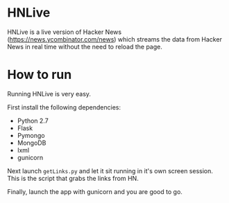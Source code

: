 HNLive
======

HNLive is a live version of Hacker News (https://news.ycombinator.com/news) which streams the data from Hacker News in real time without the need to reload the page.

How to run
==========

Running HNLive is very easy.

First install the following dependencies:

* Python 2.7
* Flask
* Pymongo
* MongoDB
* lxml
* gunicorn

Next launch `getLinks.py` and let it sit running in it's own screen session. This is the script that grabs the links from HN.

Finally, launch the app with gunicorn and you are good to go.
